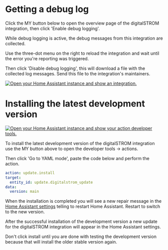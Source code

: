 # Getting a debug log

Click the MY button below to open the overview page of the digitalSTROM integration, then click 'Enable debug logging'.

While debug logging is active, the debug messages from this integration are collected.

Use the three-dot menu on the right to reload the integration and wait until the error you're reporting was triggered.

Then click 'Disable debug logging', this will download a file with the collected log messages. Send this file to the integration's maintainers.

[![Open your Home Assistant instance and show an integration.](https://my.home-assistant.io/badges/integration.svg)](https://my.home-assistant.io/redirect/integration/?domain=digitalstrom)


# Installing the latest development version

[![Open your Home Assistant instance and show your action developer tools.](https://my.home-assistant.io/badges/developer_services.svg)](https://my.home-assistant.io/redirect/developer_services/)

To install the latest development version of the digitalSTROM integration use the MY button above to open the developer tools -> actions.

Then click 'Go to YAML mode', paste the code below and perform the action. 

```yaml
action: update.install
target:
  entity_id: update.digitalstrom_update
data:
  version: main
```

When the installation is completed you will see a new repair message in the [Home Assistant settings](https://my.home-assistant.io/redirect/config/) telling to restart Home Assistant. Restart to switch to the new version.

After the successful installation of the development version a new update for the digitalSTROM integration will appear in the Home Assistant settings.

Don't click install until you are done with testing the development version because that will install the older stable version again.

